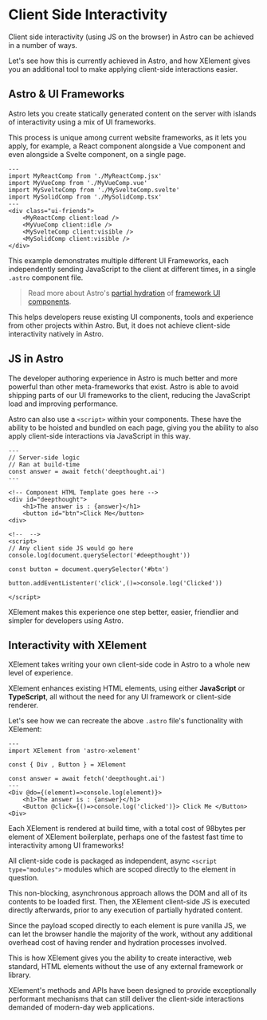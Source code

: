 # Client Side Interactivity

Client side interactivity (using JS on the browser) in Astro can be achieved in a number of ways.

Let's see how this is currently achieved in Astro, and how XElement gives you an additional tool to make applying client-side interactions easier.

## Astro & UI Frameworks

Astro lets you create statically generated content on the server with islands of interactivity using a mix of UI frameworks.

This process is unique among current website frameworks, as it lets you apply, for example, a React component alongside a Vue component and even alongside a Svelte component, on a single page.

```astro
---
import MyReactComp from './MyReactComp.jsx'
import MyVueComp from './MyVueComp.vue'
import MySvelteComp from './MySvelteComp.svelte'
import MySolidComp from './MySolidComp.tsx'
---
<div class="ui-friends">
    <MyReactComp client:load />
    <MyVueComp client:idle />
    <MySvelteComp client:visible />
    <MySolidComp client:visible />
</div>
```

This example demonstrates multiple different UI Frameworks, each independently sending JavaScript to the client at different times, in a single `.astro` component file. 

> Read more about Astro's [partial hydration](https://docs.astro.build/en/core-concepts/partial-hydration/) of [framework UI components](https://docs.astro.build/en/core-concepts/framework-components/).

This helps developers reuse existing UI components, tools and experience from other projects within Astro. But, it does not achieve client-side interactivity natively in Astro.

## JS in Astro

The developer authoring experience in Astro is much better and more powerful than other meta-frameworks that exist. Astro is able to avoid shipping parts of our UI frameworks to the client, reducing the JavaScript load and improving performance.

Astro can also use a `<script>` within your components. These have the ability to be hoisted and bundled on each page, giving you the ability to also apply client-side interactions via JavaScript in this way.

```astro
---
// Server-side logic
// Ran at build-time
const answer = await fetch('deepthought.ai')
---

<!-- Component HTML Template goes here -->
<div id="deepthought">
    <h1>The answer is : {answer}</h1>
    <button id="btn">Click Me</button>
<div>

<!--  -->
<script>
// Any client side JS would go here
console.log(document.querySelector('#deepthought'))

const button = document.querySelector('#btn')
  
button.addEventListenter('click',()=>console.log('Clicked'))

</script>
```

XElement makes this experience one step better, easier, friendlier and simpler for developers using Astro.

## Interactivity with XElement

XElement takes writing your own client-side code in Astro to a whole new level of experience.

XElement enhances existing HTML elements, using either **JavaScript** or **TypeScript**, all without the need for any UI framework or client-side renderer.

Let's see how we can recreate the above `.astro` file's functionality with XElement:

```astro
---
import XElement from 'astro-xelement'

const { Div , Button } = XElement

const answer = await fetch('deepthought.ai')
---
<Div @do={(element)=>console.log(element)}>
    <h1>The answer is : {answer}</h1>
    <Button @click={()=>console.log('clicked')}> Click Me </Button>
<Div>
```

Each XElement is rendered at build time, with a total cost of 98bytes per element of XElement boilerplate, perhaps one of the fastest fast time to interactivity among UI frameworks!

All client-side code is packaged as independent, async `<script type="modules">` modules which are scoped directly to the element in question.

This non-blocking, asynchronous approach allows the DOM and all of its contents to be loaded first. Then, the XElement client-side JS is executed directly afterwards, prior to any execution of partially hydrated content.

Since the payload scoped directly to each element is pure vanilla JS, we can let the browser handle the majority of the work, without any additional overhead cost of having render and hydration processes involved.

This is how XElement gives you the ability to create interactive, web standard, HTML elements without the use of any external framework or library.

XElement's methods and APIs have been designed to provide exceptionally performant mechanisms that can still deliver the client-side interactions demanded of modern-day web applications.


